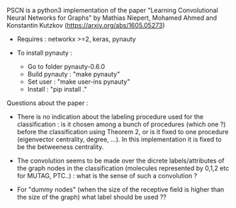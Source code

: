 PSCN is a python3 implementation of the paper "Learning Convolutional Neural Networks for Graphs" by Mathias Niepert, Mohamed Ahmed and Konstantin Kutzkov (https://arxiv.org/abs/1605.05273)

- Requires : networkx >=2, keras, pynauty

- To install pynauty :
	- Go to folder pynauty-0.6.0
	- Build pynauty : "make pynauty"
	- Set user : "make user-ins pynauty"
	- Install : "pip install ."

Questions about the paper : 

- There is no indication about the labeling procedure used for the classification : is it chosen among a bunch of procedures (which one ?) before the classification using Theorem 2, or is it fixed to one procedure (eigenvector centrality, degree, ...). In this implementation it is fixed to be the betweeness centrality.

- The convolution seems to be made over the dicrete labels/attributes of the graph nodes in the classification (molecules represented by 0,1,2 etc for MUTAG, PTC..) : what is the sense of such a convolution ?

- For "dummy nodes" (when the size of the receptive field is higher than the size of the graph) what label should be used ??




